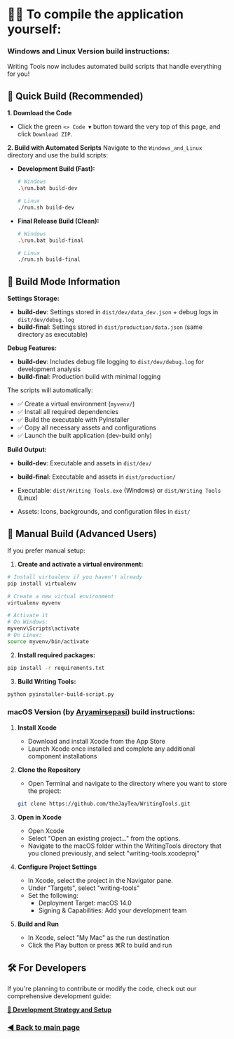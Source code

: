 # 👨‍💻 To compile the application yourself:

### Windows and Linux Version build instructions:

Writing Tools now includes automated build scripts that handle everything for you!

## 🚀 Quick Build (Recommended)

**1. Download the Code**

- Click the green `<> Code ▼` button toward the very top of this page, and click `Download ZIP`.

**2. Build with Automated Scripts**
Navigate to the `Windows_and_Linux` directory and use the build scripts:

- **Development Build (Fast):**

  ```bash
  # Windows
  .\run.bat build-dev

  # Linux
  ./run.sh build-dev
  ```

- **Final Release Build (Clean):**

  ```bash
  # Windows
  .\run.bat build-final

  # Linux
  ./run.sh build-final
  ```

## 🔧 Build Mode Information

**Settings Storage:**

- **build-dev**: Settings stored in `dist/dev/data_dev.json` + debug logs in `dist/dev/debug.log`
- **build-final**: Settings stored in `dist/production/data.json` (same directory as executable)

**Debug Features:**

- **build-dev**: Includes debug file logging to `dist/dev/debug.log` for development analysis
- **build-final**: Production build with minimal logging

The scripts will automatically:

- ✅ Create a virtual environment (`myvenv/`)
- ✅ Install all required dependencies
- ✅ Build the executable with PyInstaller
- ✅ Copy all necessary assets and configurations
- ✅ Launch the built application (dev-build only)

**Build Output:**

- **build-dev**: Executable and assets in `dist/dev/`
- **build-final**: Executable and assets in `dist/production/`

- Executable: `dist/Writing Tools.exe` (Windows) or `dist/Writing Tools` (Linux)
- Assets: Icons, backgrounds, and configuration files in `dist/`

## 🔧 Manual Build (Advanced Users)

If you prefer manual setup:

1. **Create and activate a virtual environment:**

```bash
# Install virtualenv if you haven't already
pip install virtualenv

# Create a new virtual environment
virtualenv myvenv

# Activate it
# On Windows:
myvenv\Scripts\activate
# On Linux:
source myvenv/bin/activate
```

2. **Install required packages:**

```bash
pip install -r requirements.txt
```

3. **Build Writing Tools:**

```bash
python pyinstaller-build-script.py
```

### macOS Version (by [Aryamirsepasi](https://github.com/Aryamirsepasi)) build instructions:

1. **Install Xcode**

   - Download and install Xcode from the App Store
   - Launch Xcode once installed and complete any additional component installations

2. **Clone the Repository**

   - Open Terminal and navigate to the directory where you want to store the project:

   ```bash
   git clone https://github.com/theJayTea/WritingTools.git
   ```

3. **Open in Xcode**

   - Open Xcode
   - Select "Open an existing project..." from the options.
   - Navigate to the macOS folder within the WritingTools directory that you cloned previously, and select "writing-tools.xcodeproj"

4. **Configure Project Settings**

   - In Xcode, select the project in the Navigator pane.
   - Under "Targets", select "writing-tools"
   - Set the following:
     - Deployment Target: macOS 14.0
     - Signing & Capabilities: Add your development team

5. **Build and Run**
   - In Xcode, select "My Mac" as the run destination
   - Click the Play button or press ⌘R to build and run

## 🛠️ For Developers

If you're planning to contribute or modify the code, check out our comprehensive development guide:

**[📖 Development Strategy and Setup](./Development%20Strategy%20and%20Setup.md)**

### [**◀️ Back to main page**](https://github.com/theJayTea/WritingTools)
